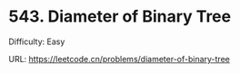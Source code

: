 # 543. Diameter of Binary Tree

Difficulty: Easy

URL: https://leetcode.cn/problems/diameter-of-binary-tree

